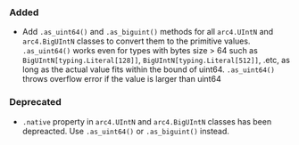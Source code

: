 <!--
A new scriv changelog fragment.

Uncomment the section that is right (remove the HTML comment wrapper).
For top level release notes, leave all the headers commented out.
-->

<!--
### Removed

- A bullet item for the Removed category.

-->

### Added

-   Add `.as_uint64()` and `.as_biguint()` methods for all `arc4.UIntN` and `arc4.BigUIntN` classes to convert them to the primitive values. `.as_uint64()` works even for types with bytes size > 64 such as `BigUIntN[typing.Literal[128]]`, `BigUIntN[typing.Literal[512]]`, .etc, as long as the actual value fits within the bound of uint64. `.as_uint64()` throws overflow error if the value is larger than uint64

<!--
### Changed

- A bullet item for the Changed category.

-->

### Deprecated

-   `.native` property in `arc4.UIntN` and `arc4.BigUIntN` classes has been depreacted. Use `.as_uint64()` or `.as_biguint()` instead.

<!--
### Fixed

- A bullet item for the Fixed category.

-->
<!--
### Security

- A bullet item for the Security category.

-->
